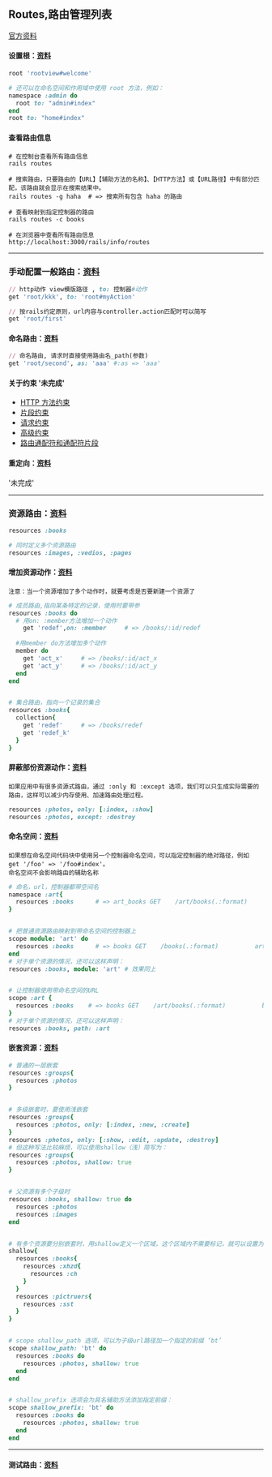 ## Routes,路由管理列表


[官方资料](https://ruby-china.github.io/rails-guides/routing.html)

#### 设置根：[资料](https://ruby-china.github.io/rails-guides/routing.html#using-root)
```ruby
root 'rootview#welcome'

# 还可以在命名空间和作用域中使用 root 方法，例如：
namespace :admin do
  root to: "admin#index"
end
root to: "home#index"
```

#### 查看路由信息
``` 
# 在控制台查看所有路由信息
rails routes

# 搜索路由，只要路由的【URL】【辅助方法的名称】、【HTTP方法】或【URL路径】中有部分匹配，该路由就会显示在搜索结果中。
rails routes -g haha  # => 搜索所有包含 haha 的路由

# 查看映射到指定控制器的路由
rails routes -c books

# 在浏览器中查看所有路由信息
http://localhost:3000/rails/info/routes
```
---

### 手动配置一般路由：[资料](https://ruby-china.github.io/rails-guides/routing.html#non-resourceful-routes)
```ruby
// http动作 view模版路径 , to: 控制器#动作
get 'root/kkk', to: 'root#myAction'

// 按rails约定原则，url内容与controller.action匹配时可以简写
get 'root/first'
```

#### 命名路由：[资料](https://ruby-china.github.io/rails-guides/routing.html#naming-routes)
```ruby
// 命名路由, 请求时直接使用路由名_path(参数)
get 'root/second', as: 'aaa' #:as => 'aaa'
```

#### 关于约束 '未完成'
* [HTTP 方法约束](https://ruby-china.github.io/rails-guides/routing.html#http-verb-constraints)
* [片段约束](https://ruby-china.github.io/rails-guides/routing.html#segment-constraints)
* [请求约束](https://ruby-china.github.io/rails-guides/routing.html#request-based-constraints)
* [高级约束](https://ruby-china.github.io/rails-guides/routing.html#advanced-constraints)
* [路由通配符和通配符片段](https://ruby-china.github.io/rails-guides/routing.html#route-globbing-and-wildcard-segments)

#### 重定向：[资料](https://ruby-china.github.io/rails-guides/routing.html#redirection)
'未完成'

---

### 资源路由：[资料](https://ruby-china.github.io/rails-guides/routing.html#resource-routing-the-rails-default)
```ruby
resources :books

# 同时定义多个资源路由
resources :images, :vedios, :pages
```

#### 增加资源动作：[资料](https://ruby-china.github.io/rails-guides/routing.html#adding-more-restful-actions)

`注意：当一个资源增加了多个动作时，就要考虑是否要新建一个资源了`

```ruby
# 成员路由,指向某条特定的记录，使用时要带参
resources :books do
  # 用on: :member方法增加一个动作
    get 'redef',on: :member     # => /books/:id/redef
  
  #用member do方法增加多个动作
  member do
    get 'act_x'     # => /books/:id/act_x
    get 'act_y'     # => /books/:id/act_y
  end
end


# 集合路由，指向一个记录的集合
resources :books{
  collection{
    get 'redef'     # => /books/redef
    get 'redef_k'
  }
}
```

#### 屏蔽部份资源动作：[资料](https://ruby-china.github.io/rails-guides/routing.html#restricting-the-routes-created)
`如果应用中有很多资源式路由，通过 :only 和 :except 选项，我们可以只生成实际需要的路由，这样可以减少内存使用、加速路由处理过程。`
```ruby
resources :photos, only: [:index, :show]
resources :photos, except: :destroy
```
#### 命名空间：[资料](https://ruby-china.github.io/rails-guides/routing.html#controller-namespaces-and-routing)
    如果想在命名空间代码块中使用另一个控制器命名空间，可以指定控制器的绝对路径，例如 get '/foo' => '/foo#index'。
    命名空间不会影响路由的辅助名称
```ruby
# 命名，url，控制器都带空间名
namespace :art{
  resources :books      # => art_books GET    /art/books(.:format)          art/books#index
}


# 把普通资源路由映射到带命名空间的控制器上
scope module: 'art' do
  resources :books      # => books GET    /books(.:format)          art/books#index
end
# 对于单个资源的情况，还可以这样声明：
resources :books, module: 'art' # 效果同上


# 让控制器使用带命名空间的URL
scope :art {
  resources :books    # => books GET    /art/books(.:format)          books#index
}
# 对于单个资源的情况，还可以这样声明：
resources :books, path: :art
```

#### 嵌套资源：[资料](https://ruby-china.github.io/rails-guides/routing.html#nested-resources)
```ruby
# 普通的一层嵌套
resources :groups{
  resources :photos
}


# 多级嵌套时，要使用浅嵌套
resources :groups{
  resources :photos, only: [:index, :new, :create]
}
resources :photos, only: [:show, :edit, :update, :destroy]
# 但这种写法比较麻烦，可以使用shallow（浅）简写为：
resources :groups{
  resources :photos, shallow: true
}


# 父资源有多个子级时
resources :books, shallow: true do
  resources :photos
  resources :images
end


# 有多个资源要分别嵌套时，用shallow定义一个区域，这个区域内不需要标记，就可以设置为嵌套
shallow{
  resources :books{
    resources :xhzd{
      resources :ch
    }
  }
  resources :pictruers{
    resources :sst
  }
}


# scope shallow_path 选项，可以为子级url路径加一个指定的前缀 ‘bt’
scope shallow_path: 'bt' do
  resources :books do
    resources :photos, shallow: true
  end
end


# shallow_prefix 选项会为具名辅助方法添加指定前缀：
scope shallow_prefix: 'bt' do
  resources :books do
    resources :photos, shallow: true
  end
end
```
---

#### 测试路由：[资料](https://ruby-china.github.io/rails-guides/routing.html#testing-routes)





